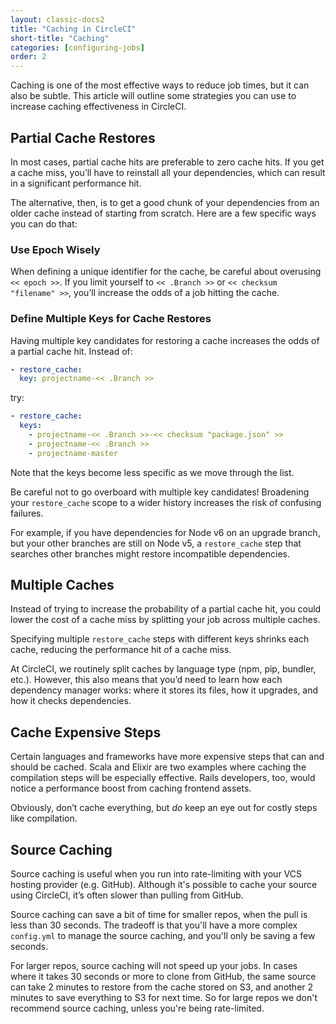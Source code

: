 ```yaml
---
layout: classic-docs2
title: "Caching in CircleCI"
short-title: "Caching"
categories: [configuring-jobs]
order: 2
---
```


Caching is one of the most effective ways to reduce job times, but it can also be subtle. This article will outline some strategies you can use to increase caching effectiveness in CircleCI.

## Partial Cache Restores

In most cases, partial cache hits are preferable to zero cache hits. If you get a cache miss, you’ll have to reinstall all your dependencies, which can result in a significant performance hit.

The alternative, then, is to get a good chunk of your dependencies from an older cache instead of starting from scratch. Here are a few specific ways you can do that:

### Use Epoch Wisely

When defining a unique identifier for the cache, be careful about overusing `<< epoch >>`. If you limit yourself to `<< .Branch >>` or `<< checksum "filename" >>`, you’ll increase the odds of a job hitting the cache.

### Define Multiple Keys for Cache Restores

Having multiple key candidates for restoring a cache increases the odds of a partial cache hit. Instead of:

```YAML
- restore_cache:
  key: projectname-<< .Branch >>
```

try:

```YAML
- restore_cache:
  keys:
    - projectname-<< .Branch >>-<< checksum "package.json" >>
    - projectname-<< .Branch >>
    - projectname-master
```

Note that the keys become less specific as we move through the list.

Be careful not to go overboard with multiple key candidates! Broadening your `restore_cache` scope to a wider history increases the risk of confusing failures.

For example, if you have dependencies for Node v6 on an upgrade branch, but your other branches are still on Node v5, a `restore_cache` step that searches other branches might restore incompatible dependencies.

## Multiple Caches

Instead of trying to increase the probability of a partial cache hit, you could lower the cost of a cache miss by splitting your job across multiple caches.

Specifying multiple `restore_cache` steps with different keys shrinks each cache, reducing the performance hit of a cache miss.

At CircleCI, we routinely split caches by language type (npm, pip, bundler, etc.). However, this also means that you’d need to learn how each dependency manager works: where it stores its files, how it upgrades, and how it checks dependencies.

## Cache Expensive Steps

Certain languages and frameworks have more expensive steps that can and should be cached. Scala and Elixir are two examples where caching the compilation steps will be especially effective. Rails developers, too, would notice a performance boost from caching frontend assets.

Obviously, don’t cache everything, but _do_ keep an eye out for costly steps like compilation.

## Source Caching

Source caching is useful when you run into rate-limiting with your VCS hosting provider (e.g. GitHub). Although it's possible to cache your source using CircleCI, it’s often slower than pulling from GitHub.

Source caching can save a bit of time for smaller repos, when the pull is less than 30 seconds. The tradeoff is that you'll have a more complex `config.yml` to manage the source caching, and you'll only be saving a few seconds.

For larger repos, source caching will not speed up your jobs. In cases where it takes 30 seconds or more to clone from GitHub, the same source can take 2 minutes to restore from the cache stored on S3, and another 2 minutes to save everything to S3 for next time. So for large repos we don't recommend source caching, unless you're being rate-limited.
